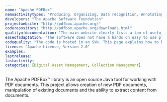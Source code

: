 ```yaml
---
name: "Apache PDFBox"
nemoactivitytypes: "Producing, Organizing, Data recognition, Annotating"
developers: "The Apache Software Foundation"
projectwebsite: "http://pdfbox.apache.org/"
coderepository: "http://pdfbox.apache.org/downloads.html"
qualityofdocumentation: "The main website clearly lists a ton of useful information about the tool, namely e.g. software dependancies, the architecture and it’s underlying ideas, API docs and information on individually available command line tools."
easeofadaptation: "The software does not have a hands on easy to use plugin structure."
codequality: "The code is hosted in an SVN. This page explains how to build the software and how to create new branches for further development. Moreover a page on coding conventions is linked from the main site."
license: "Apache License, Version 2.0"
examples: 
lastrelease: 
lastactivity: 
categories: [Digital Asset Management, Collection Management]
---
```

The Apache PDFBox™ library is an open source Java tool for working with PDF documents. This project allows creation of new PDF documents, manipulation of existing documents and the ability to extract content from documents.
